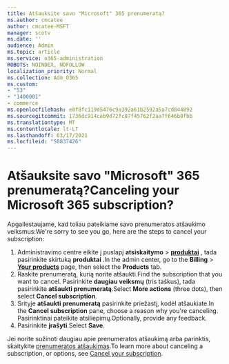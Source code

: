 ```yaml
---
title: Atšauksite savo "Microsoft" 365 prenumeratą?
ms.author: cmcatee
author: cmcatee-MSFT
manager: scotv
ms.date: ''
audience: Admin
ms.topic: article
ms.service: o365-administration
ROBOTS: NOINDEX, NOFOLLOW
localization_priority: Normal
ms.collection: Adm_O365
ms.custom:
- "53"
- "1400001"
- commerce
ms.openlocfilehash: e0f8fc119d5476c9a392a61b2592a5a7cd844892
ms.sourcegitcommit: 1736dc914ceb9d72fc87f45762f2aa7f646b8fbb
ms.translationtype: MT
ms.contentlocale: lt-LT
ms.lasthandoff: 03/17/2021
ms.locfileid: "50837426"
---
```

# <a name="canceling-your-microsoft-365-subscription"></a><span data-ttu-id="48a31-102">Atšauksite savo "Microsoft" 365 prenumeratą?</span><span class="sxs-lookup"><span data-stu-id="48a31-102">Canceling your Microsoft 365 subscription?</span></span>

<span data-ttu-id="48a31-103">Apgailestaujame, kad toliau pateikiame savo prenumeratos atšaukimo veiksmus:</span><span class="sxs-lookup"><span data-stu-id="48a31-103">We're sorry to see you go, here are the steps to cancel your subscription:</span></span>

1. <span data-ttu-id="48a31-104">Administravimo centre eikite į puslapį **atsiskaitymo**  >  **[produktai](https://go.microsoft.com/fwlink/p/?linkid=842054)** , tada pasirinkite skirtuką **produktai** .</span><span class="sxs-lookup"><span data-stu-id="48a31-104">In the admin center, go to the **Billing** > **[Your products](https://go.microsoft.com/fwlink/p/?linkid=842054)** page, then select the **Products** tab.</span></span>
2. <span data-ttu-id="48a31-105">Raskite prenumeratą, kurią norite atšaukti.</span><span class="sxs-lookup"><span data-stu-id="48a31-105">Find the subscription that you want to cancel.</span></span> <span data-ttu-id="48a31-106">Pasirinkite **daugiau veiksmų** (tris taškus), tada pasirinkite **atšaukti prenumeratą**.</span><span class="sxs-lookup"><span data-stu-id="48a31-106">Select **More actions** (three dots), then select **Cancel subscription**.</span></span>
3. <span data-ttu-id="48a31-107">Srityje **atšaukti prenumeratą** pasirinkite priežastį, kodėl atšaukiate.</span><span class="sxs-lookup"><span data-stu-id="48a31-107">In the **Cancel subscription** pane, choose a reason why you're canceling.</span></span> <span data-ttu-id="48a31-108">Pasirinktinai pateikite atsiliepimų.</span><span class="sxs-lookup"><span data-stu-id="48a31-108">Optionally, provide any feedback.</span></span>
4. <span data-ttu-id="48a31-109">Pasirinkite **įrašyti**.</span><span class="sxs-lookup"><span data-stu-id="48a31-109">Select **Save**.</span></span>

<span data-ttu-id="48a31-110">Jei norite sužinoti daugiau apie prenumeratos atšaukimą arba parinktis, skaitykite [prenumeratos atšaukimas](https://docs.microsoft.com/microsoft-365/commerce/subscriptions/cancel-your-subscription).</span><span class="sxs-lookup"><span data-stu-id="48a31-110">To learn more about canceling a subscription, or options, see [Cancel your subscription](https://docs.microsoft.com/microsoft-365/commerce/subscriptions/cancel-your-subscription).</span></span>